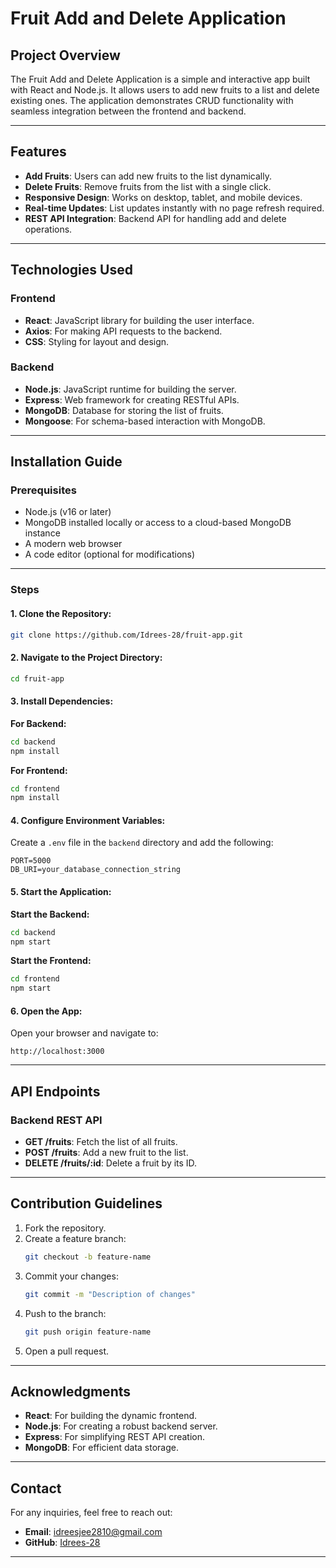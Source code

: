# Fruit Add and Delete Application

## Project Overview
The Fruit Add and Delete Application is a simple and interactive app built with React and Node.js. It allows users to add new fruits to a list and delete existing ones. The application demonstrates CRUD functionality with seamless integration between the frontend and backend.

---

## Features
- **Add Fruits**: Users can add new fruits to the list dynamically.
- **Delete Fruits**: Remove fruits from the list with a single click.
- **Responsive Design**: Works on desktop, tablet, and mobile devices.
- **Real-time Updates**: List updates instantly with no page refresh required.
- **REST API Integration**: Backend API for handling add and delete operations.

---

## Technologies Used

### Frontend
- **React**: JavaScript library for building the user interface.
- **Axios**: For making API requests to the backend.
- **CSS**: Styling for layout and design.

### Backend
- **Node.js**: JavaScript runtime for building the server.
- **Express**: Web framework for creating RESTful APIs.
- **MongoDB**: Database for storing the list of fruits.
- **Mongoose**: For schema-based interaction with MongoDB.

---

## Installation Guide

### Prerequisites
- Node.js (v16 or later)
- MongoDB installed locally or access to a cloud-based MongoDB instance
- A modern web browser
- A code editor (optional for modifications)

---

### Steps

#### 1. Clone the Repository:
   ```bash
   git clone https://github.com/Idrees-28/fruit-app.git
   ```

#### 2. Navigate to the Project Directory:
   ```bash
   cd fruit-app
   ```

#### 3. Install Dependencies:

   **For Backend:**
   ```bash
   cd backend
   npm install
   ```

   **For Frontend:**
   ```bash
   cd frontend
   npm install
   ```

#### 4. Configure Environment Variables:
Create a `.env` file in the `backend` directory and add the following:
   ```
   PORT=5000
   DB_URI=your_database_connection_string
   ```

#### 5. Start the Application:

   **Start the Backend:**
   ```bash
   cd backend
   npm start
   ```

   **Start the Frontend:**
   ```bash
   cd frontend
   npm start
   ```

#### 6. Open the App:
   Open your browser and navigate to:
   ```
   http://localhost:3000
   ```

---

## API Endpoints

### Backend REST API
- **GET /fruits**: Fetch the list of all fruits.
- **POST /fruits**: Add a new fruit to the list.
- **DELETE /fruits/:id**: Delete a fruit by its ID.
---

## Contribution Guidelines
1. Fork the repository.
2. Create a feature branch:
   ```bash
   git checkout -b feature-name
   ```
3. Commit your changes:
   ```bash
   git commit -m "Description of changes"
   ```
4. Push to the branch:
   ```bash
   git push origin feature-name
   ```
5. Open a pull request.

---

## Acknowledgments
- **React**: For building the dynamic frontend.
- **Node.js**: For creating a robust backend server.
- **Express**: For simplifying REST API creation.
- **MongoDB**: For efficient data storage.

---

## Contact
For any inquiries, feel free to reach out:
- **Email**: idreesjee2810@gmail.com
- **GitHub**: [Idrees-28](https://github.com/Idrees-28)

---
